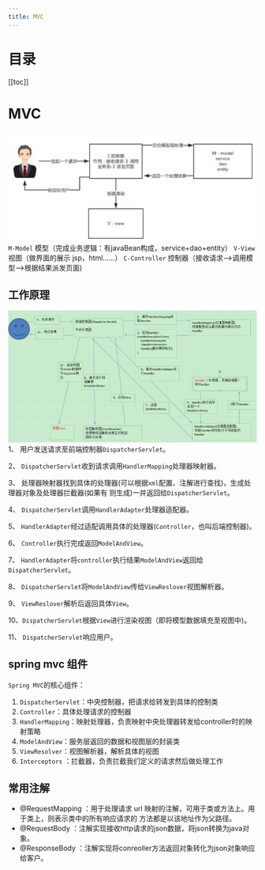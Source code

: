 ```yaml
---
title: MVC
---
```

# 目录

[[toc]]

# MVC

![image.png](./img/1675482681619-39f2e698-7443-411a-ad62-b6deb29922c9.png)
`M-Model` 模型（完成业务逻辑：有javaBean构成，service+dao+entity） 
`V-View` 视图（做界面的展示 jsp，html……） 
`C-Controller` 控制器（接收请求—>调用模型—>根据结果派发页面)  

## 工作原理

![image.png](./img/1675482745064-04a996d8-265a-42c4-a4f1-c5cc3513c29a.png)
1、 用户发送请求至前端控制器`DispatcherServlet`。 

2、 `DispatcherServlet`收到请求调用`HandlerMapping`处理器映射器。 

3、 处理器映射器找到具体的处理器(可以根据`xml`配置、注解进行查找)，生成处理器对象及处理器拦截器(如果有 则生成)一并返回给`DispatcherServlet`。 

4、 `DispatcherServlet`调用`HandlerAdapter`处理器适配器。 

5、 `HandlerAdapter`经过适配调用具体的处理器(`Controller`，也叫后端控制器)。 

6、 `Controller`执行完成返回`ModelAndView`。 

7、 `HandlerAdapter`将`controller`执行结果`ModelAndView`返回给`DispatcherServlet`。 

8、 `DispatcherServlet`将`ModelAndView`传给`ViewReslover`视图解析器。 

9、 `ViewReslover`解析后返回具体`View`。 

10、`DispatcherServlet`根据`View`进行渲染视图（即将模型数据填充至视图中)。 

11、 `DispatcherServlet`响应用户。  

## spring mvc 组件

 `Spring MVC`的核心组件： 

1. `DispatcherServlet`：中央控制器，把请求给转发到具体的控制类 
2. `Controller`：具体处理请求的控制器 
3. `HandlerMapping`：映射处理器，负责映射中央处理器转发给controller时的映射策略 
4. `ModelAndView`：服务层返回的数据和视图层的封装类 
5. `ViewResolver`：视图解析器，解析具体的视图 
6. `Interceptors` ：拦截器，负责拦截我们定义的请求然后做处理工作

## **常用注解**

-  @RequestMapping ：用于处理请求 url 映射的注解，可用于类或方法上。用于类上，则表示类中的所有响应请求的 方法都是以该地址作为父路径。  
-  @RequestBody ：注解实现接收http请求的json数据，将json转换为java对象。  
-  @ResponseBody ：注解实现将conreoller方法返回对象转化为json对象响应给客户。  

